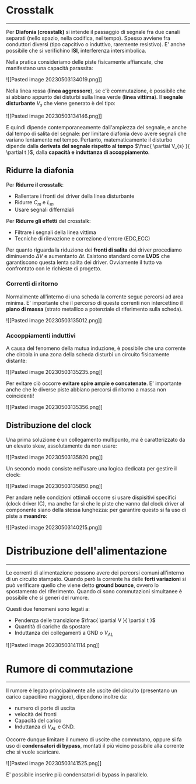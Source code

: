 # Crosstalk
---
Per **Diafonia (crosstalk)** si intende il passaggio di segnale fra due canali separati (nello spazio, nella codifica, nel tempo).
Spesso avviene fra conduttori diversi (tipo capcitivo o induttivo, raremente resistivo).
E' anche possibile che si verifichino **ISI**, interferenza intersimbolica.

Nella pratica consideriamo delle piste fisicamente affiancate, che manifestano una capacità parassita:

![[Pasted image 20230503134019.png]]

Nella linea rossa (**linea aggressore**), se c'è commutazione, è possibile che si abbiano appunto dei disturbi sulla linea verde (**linea vittima**).
Il **segnale disturbante** $V_{s}$ che viene generato è del tipo:

![[Pasted image 20230503134146.png]]

E quindi dipende contemporaneamente dall'ampiezza del segnale, e anche dal tempo di salita del segnale: per limitare diafonia devo avere segnali che variano lentamente nel tempo.
Pertanto, matematicamente il disturbo dipende dalla **derivata del segnale rispetto al tempo** $\frac{ \partial V_{s} }{ \partial t }$, dalla **capacità e induttanza di accoppiamento**.

## Ridurre la diafonia

Per **Ridurre il crosstalk**:
- Rallentare i fronti dei driver della linea disturbante
- Ridurre $C_{m}$ e $L_{m}$
- Usare segnali differnziali

Per **Ridurre gli effetti** del crosstalk:
- Filtrare i segnali della linea vittima
- Tecniche di rilevazione e correzione d'errore (EDC,ECC)

Per quanto riguarda la riduzione dei **fronti di salita** dei driver procediamo diminuendo $\Delta V$ e aumentanto $\Delta t$.
Esistono standard come **LVDS** che garantiscono questa lenta salita dei driver.
Ovviamente il tutto va confrontato con le richieste di progetto.

### Correnti di ritorno

Normalmente all'interno di una scheda la corrente segue percorsi ad area minima.
E' importante che il percorso di queste correnti non intercettino il **piano di massa** (strato metallico a potenziale di riferimento sulla scheda).

![[Pasted image 20230503135012.png]]

### Accoppiamenti induttivi

A causa del fenomeno della mutua induzione, è possibile che una corrente che circola in una zona della scheda disturbi un circuito fisicamente distante:

![[Pasted image 20230503135235.png]]

Per evitare ciò occorre **evitare spire ampie e concatenate**.
E' importante anche che le diverse piste abbiano percorsi di ritorno a massa non coincidenti!

![[Pasted image 20230503135356.png]]


## Distribuzione del clock

Una prima soluzione è un collegamento multipunto, ma è caratterizzato da un elevato skew, assolutamente da non usare:

![[Pasted image 20230503135820.png]]

Un secondo modo consiste nell'usare una logica dedicata per gestire il clock:

![[Pasted image 20230503135850.png]]

Per andare nelle condizioni ottimali occorre si usare dispisitivi specifici (clock driver IC), ma anche far sì che le piste che vanno dal clock driver al componente siano della stessa lunghezza: per garantire questo si fa uso di piste a **meandro**:

![[Pasted image 20230503140215.png]]



# Distribuzione dell'alimentazione
---
Le correnti di alimentazione possono avere dei percorsi comuni all'interno di un circuito stampato.
Quando però la corrente ha delle **forti variazioni** si può verificare quello che viene detto **ground bounce**, ovvero lo spostamento del riferimento.
Quando ci sono commutazioni simultanee è possibile che si generi del rumore.

Questi due fenomeni sono legati a:
- Pendenza delle transizione $\frac{ \partial V }{ \partial t }$
- Quantità di cariche da spostare 
- Induttanza dei collegamenti a GND o $V_{AL}$

![[Pasted image 20230503141114.png]]


# Rumore di commutazione
---
Il rumore è legato principalmente alle uscite del circuito (presentano un carico capacitivo maggiore), dipendono inoltre da:
- numero di porte di uscita
- velocità dei fronti
- Capacità del carico
- Induttanza di $V_{AL}$ e GND.

Occorre dunque limitare il numero di uscite che commutano, oppure si fa uso di **condensatori di bypass**, montati il più vicino possibile alla corrente che si vuole scaricare.

![[Pasted image 20230503141525.png]]

E' possibile inserire più condensatori di bypass in parallelo.
